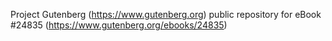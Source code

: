 Project Gutenberg (https://www.gutenberg.org) public repository for eBook #24835 (https://www.gutenberg.org/ebooks/24835)
